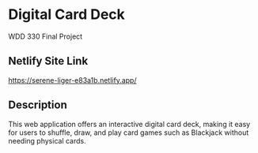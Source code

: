 # Digital Card Deck

WDD 330 Final Project

## Netlify Site Link

https://serene-liger-e83a1b.netlify.app/

## Description

This web application offers an interactive digital card deck, making it easy for users to shuffle, draw, and play card games such as Blackjack without needing physical cards.
